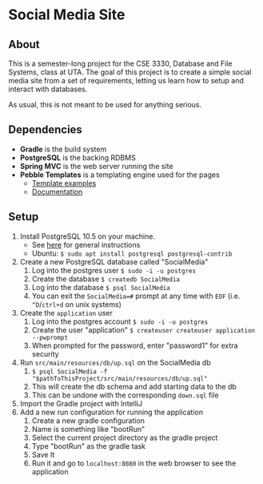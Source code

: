 # Social Media Site

## About 

This is a semester-long project for the CSE 3330, Database and File 
Systems, class at UTA. The goal of this project is to create a simple 
social media site from a set of requirements, letting us learn how to 
setup and interact with databases.

As usual, this is not meant to be used for anything serious.

## Dependencies

* **Gradle** is the build system
* **PostgreSQL** is the backing RDBMS
* **Spring MVC** is the web server running the site 
* **Pebble Templates** is a templating engine used for the pages
  * [Template examples](https://github.com/PebbleTemplates/pebble-example-spring/tree/master/spring-boot/src/main/resources/templates)
  * [Documentation](https://github.com/PebbleTemplates/pebble/wiki/documentation) 

## Setup 

1. Install PostgreSQL 10.5 on your machine.
    * See [here](https://www.postgresql.org/download/) for general instructions
    * Ubuntu: `$ sudo apt install postgresql postgresql-contrib`
2. Create a new PostgreSQL database called "SocialMedia"
    1. Log into the postgres user `$ sudo -i -u postgres`
    2. Create the database `$ createdb SocialMedia`
    3. Log into the database `$ psql SocialMedia`
    4. You can exit the `SocialMedia=#` prompt at any time with `EOF`
       (i.e. `^D`/`ctrl+d` on unix systems)
3. Create the `application` user
    1. Log into the postgres account `$ sudo -i -u postgres`
    2. Create the user "application" `$ createuser createuser application --pwprompt`
    3. When prompted for the password, enter "password1" for extra security
4. Run `src/main/resources/db/up.sql` on the SocialMedia db
    1. `$ psql SocialMedia -f "$pathToThisProject/src/main/resources/db/up.sql"`
    2. This will create the db schema and add starting data to the db
    3. This can be undone with the corresponding `down.sql` file
5. Import the Gradle project with IntelliJ
6. Add a new run configuration for running the application
    1. Create a new gradle configuration
    2. Name is something like "bootRun"
    3. Select the current project directory as the gradle project
    4. Type "bootRun" as the gradle task
    5. Save It
    6. Run it and go to `localhost:8080` in the web browser to see 
       the application 
